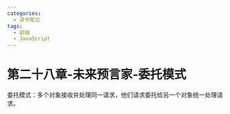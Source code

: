 ```yaml
---
categories:
  - 读书笔记
tags:
  - 前端
  - JavaScript
---
```


# 第二十八章-未来预言家-委托模式

委托模式：多个对象接收并处理同一请求，他们请求委托给另一个对象统一处理请求。
